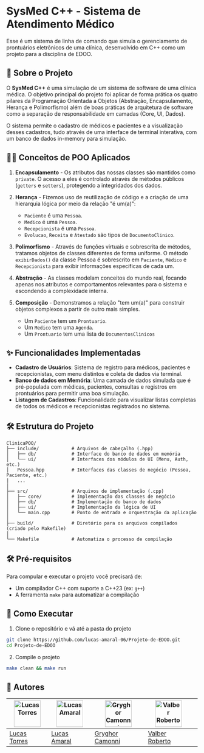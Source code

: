 # SysMed C++ - Sistema de Atendimento Médico
Esse é um sistema de linha de comando que simula o gerenciamento de prontuários eletrônicos de uma clínica, desenvolvido em C++ como um projeto para a disciplina de EDOO.

## 📖 Sobre o Projeto
O **SysMed C++** é uma simulação de um sistema de software de uma clínica médica. O objetivo principal do projeto foi aplicar de forma prática os quatro pilares da Programação Orientada a Objetos (Abstração, Encapsulamento, Herança e Polimorfismo) além de boas práticas de arquitetura de software como a separação de responsabilidade em camadas (Core, UI, Dados).

O sistema permite o cadastro de médicos e pacientes e a visualização desses cadastros, tudo através de uma interface de terminal interativa, com um banco de dados in-memory para simulação.

## 🧑‍💻 Conceitos de POO Aplicados
1. **Encapsulamento** - Os atributos das nossas classes são mantidos como `private`. O acesso a eles é controlado através de métodos públicos (`getters` e `setters`), protegendo a integridados dos dados.
2. **Herança** - Fizemos uso de reutilização de código e a criação de uma hierarquia lógica por meio da relação "é um(a)":
   - `Paciente` é uma `Pessoa`.
   - `Medico` é uma `Pessoa`.
   - `Recepcionista` é uma `Pessoa`.
   - `Evolucao`, `Receita` e `Atestado` são tipos de `DocumentoClinico`.
  
3. **Polimorfismo** - Através de funções virtuais e sobrescrita de métodos, tratamos objetos de classes diferentes de forma uniforme. O método `exibirDados()` da classe Pessoa é sobrescrito em `Paciente`, `Médico` e `Recepcionista` para exibir informações específicas de cada um.
4. **Abstração** - As classes modelam conceitos do mundo real, focando apenas nos atributos e comportamentos relevantes para o sistema e escondendo a complexidade interna.
5. **Composição** - Demonstramos a relação "tem um(a)" para construir objetos complexos a partir de outro mais simples.
    - Um `Paciente` tem um `Prontuario`.
    - Um `Medico` tem uma `Agenda`.
    - Um `Prontuario` tem uma lista de `DocumentosClinicos`

## ✨ Funcionalidades Implementadas
- **Cadastro de Usuários**: Sistema de registro para médicos, pacientes e recepcionistas, com menu distintos e coleta de dados via terminal.
- **Banco de dados em Memória**: Uma camada de dados simulada que é pré-populada com médicas, pacientes, consultas e registros em prontuários para permitir uma boa simulação.
- **Listagem de Cadastros**: Funcionalidade para visualizar listas completas de todos os médicos e recepcionistas registrados no sistema.

## 🛠️ Estrutura do Projeto
```
ClinicaPOO/
├── include/            # Arquivos de cabeçalho (.hpp)
│   ├── db/             # Interface do banco de dados em memória
│   └── ui/             # Interfaces dos módulos de UI (Menu, Auth, etc.)
│   Pessoa.hpp          # Interfaces das classes de negócio (Pessoa, Paciente, etc.)
|   ...           
│
├── src/                # Arquivos de implementação (.cpp)
│   ├── core/           # Implementação das classes de negócio
│   ├── db/             # Implementação do banco de dados
│   ├── ui/             # Implementação da lógica de UI
│   └── main.cpp        # Ponto de entrada e orquestração da aplicação
│
├── build/              # Diretório para os arquivos compilados (criado pelo Makefile)
│
└── Makefile            # Automatiza o processo de compilação
```

## 🛠️ Pré-requisitos
Para compular e executar o projeto você precisará de:
- Um compilador C++ com suporte a C++23 (ex: `g++`)
- A ferramenta `make` para automatizar a compilação

## 🚀 Como Executar
1. Clone o repositório e vá até a pasta do projeto
  ```bash
  git clone https://github.com/lucas-amaral-06/Projeto-de-EDOO.git
  cd Projeto-de-EDOO
  ```
2. Compile o projeto
  ```bash
  make clean && make run
  ```

## 👤 Autores
| <img src="https://avatars.githubusercontent.com/u/151575079?s=400&u=96fac0907f9100c143dc9f46242cacdf17af240f&v=4" alt="Lucas Torres" width="70" height="70"> | <img src="https://avatars.githubusercontent.com/u/204923746?v=4" alt="Lucas Amaral" width="70" height="70"> | <img src="https://img.freepik.com/premium-vector/user-profile-icon-flat-style-member-avatar-vector-illustration-isolated-background-human-permission-sign-business-concept_157943-15752.jpg" alt="Gryghor Camonni" width="70" height="70"> | <img src="https://img.freepik.com/premium-vector/user-profile-icon-flat-style-member-avatar-vector-illustration-isolated-background-human-permission-sign-business-concept_157943-15752.jpg" alt="Valber Roberto" width="70" height="70"> ||
| ------------------------------------------------------------------------------------------------------------------------------------------------------------ | ---------------------------------------------------------------------------------------------------------------- | --------------------------------------------------------------------------------------------------------------- | ------------------------------------------------------------------------------------------------------------ | --------------------------------------------------------------------------------------------------------------- |
| [Lucas Torres](https://github.com/lucaastorres7)                                                                                                                      | [Lucas Amaral](https://github.com/lucas-amaral-06)                                                                    | [Gryghor Camonni]()                                                                    | [Valber Roberto]()                                                                   |

